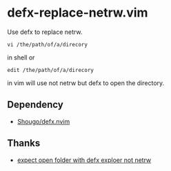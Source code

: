 defx-replace-netrw.vim
======================

Use defx to replace netrw.

```{.sh}
vi /the/path/of/a/direcory
```

in shell or

```{.vim}
edit /the/path/of/a/direcory
```

in vim will use not netrw but defx to open the directory.

Dependency
----------

- [Shougo/defx.nvim](https://github.com/shougo/defx.nvim)

Thanks
------

- [expect open folder with defx exploer not netrw](https://github.com/Shougo/defx.nvim/issues/121#issue-430392880)

